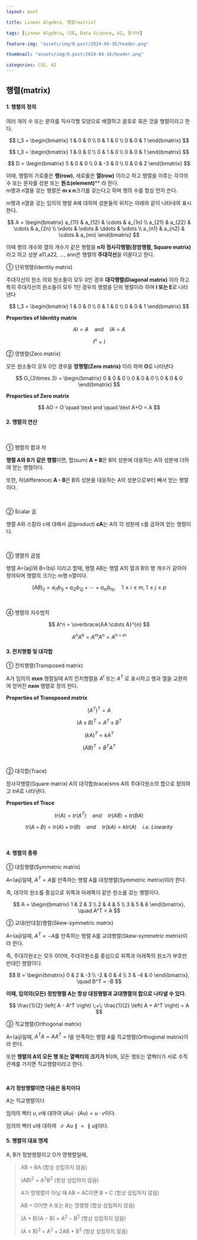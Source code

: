 ```yaml
---
layout: post

title: Linear Algebra, 행렬(matrix)

tags: [Linear Algebra, CSE, Data Science, AI, 한국어]

feature-img: "assets/img/0.post/2024-04-16/header.png"

thumbnail: "assets/img/0.post/2024-04-16/header.png"

categories: CSE, AI
---
```


## 행렬(matrix)

#### 1. 행렬의 정의

여러 개의 수 또는 문자를 직사각형 모양으로 배열하고 괄호로 묶은 것을 행렬이라고 한다.

$$
I_3 =
\begin{bmatrix}
1 & 0 & 0 \\
0 & 1 & 0 \\
0 & 0 & 1
\end{bmatrix} 
$$

$$
I_3 =
\begin{bmatrix}
1 & 0 & 0 \\
0 & 1 & 0 \\
0 & 0 & 1
\end{bmatrix}
$$

$$
D =
\begin{bmatrix}
5 & 0 & 0 \\
0 & -3 & 0 \\
0 & 0 & 2
\end{bmatrix}
$$

이때, 행렬의 가로줄은 **행(row)**, 세로줄은 **열(row)** 이라고 하고 행렬을 이루는 각각의 수 또는 문자를 성분 또는 **원소(element)**** 라 한다.<br> m행과 n열을 갖는 행렬은 **m x n**크기를 갖는다고 하며 행의 수를 항상 먼저 쓴다.<br>

m행과 n열을 갖는 임의의 행렬 A에 대하여 성분들의 위치는 아래와 같이 나타내여 표시한다.

$$
A =
\begin{bmatrix}
a_{11} & a_{12} & \cdots & a_{1n} \\
a_{21} & a_{22} & \cdots & a_{2n} \\
\vdots & \vdots & \ddots & \vdots \\
a_{n1} & a_{n2} & \cdots & a_{nn}
\end{bmatrix}
$$

이때 행의 개수와 열의 개수가 같은 행렬을 **n차 정사각행렬(정방행렬, Square matrix)** 라고 하고 성분 a11,a22, ..., ann은 행렬의 **주대각선**을 이룬다고 한다.

① 단위행렬(Identity matrix)

주대각선의 원소 의외 원소들이 모두 0인 경우 **대각행렬(Diagonal matrix)** 이라 하고 특히 주대각선의 원소들이 모두 1인 경우의 행렬을 단위 행렬이라 하며 **I 또는 E**로 나타낸다

$$
I_3 =
\begin{bmatrix}
1 & 0 & 0 \\
0 & 1 & 0 \\
0 & 0 & 1
\end{bmatrix}
$$

**Properties of Identity matrix**

$$
AI = A \quad \text{and} \quad IA = A
$$

$$
I^n = I
$$

② 영행렬(Zero matrix)

모든 원소들이 모두 0인 경우를 **영행렬(Zero matrix)** 이라 하며 **O**로 나타낸다

$$
O_{3\times 3} =
\begin{bmatrix}
0 & 0 & 0 \\
0 & 0 & 0 \\
0 & 0 & 0
\end{bmatrix}
$$

**Properties of Zero matrix**

$$
AO = O \quad \text and \quad \text A+O = A
$$

#### 2. 행렬의 연산

<br>

① 행렬의 합과 차

**행렬 A와 B가 같은 행렬**이면, 합(sum) **A + B**은 B의 성분에 대응하는 A의 성분에 더하여 얻는 행렬이다. <br>

또한, 차(difference) **A - B**은 B의 성분을 대응하는 A의 성분으로부터 빼서 얻는 행렬이다.

<br>

② Scalar 곱

행렬 A와 스칼라 c에 대해서 곱(product) **cA**는 A의 각 성분에 c를 곱하여 얻는 행렬이다.

<br>

③ 행렬의 곱셈

행렬 A=(aij)와 B=(bij) 이라고 할때, 행렬 AB는 행렬 A의 열과 B의 행 개수가 같아야 정의되며 행렬의 크기는 m행 n열이다.

$$
(AB)_{ij} = a_{i1}b_{1j} + a_{i2}b_{2j} + \cdots + a_{in}b_{nj},
\quad 1 \leq i \leq m, \; 1 \leq j \leq p
$$

<br>

④ 행렬의 지수법칙

$$
A^n = \overbrace{AA \cdots A}^{n}
$$

$$
A^nA^b=A^mA^n=A^{n+m}
$$

#### 3. 전치행렬 및 대각합

① 전치행렬(Transposed matrix)

A가 임의의 **mxn** 행렬일때 A의 전치행렬을 $A^t$ 또는 $A^T$ 로 표시하고 행과 열을 교환하여 얻어진 **nxm** 행렬로 정의 한다.

**Properties of Transposed matrix**

$$
(A^T)^T = A
$$

$$
(A±B)^T = A^T ± B^T
$$

$$
(kA)^T = kA^T
$$

$$
(AB)^T = B^TA^T
$$

<br>

② 대각합(Trace)

정사각행렬(Square matrix) A의 대각합(trace)sms A의 주대각원소의 합으로 정의하고 $trA$로 나타낸다.

**Properties of Trace**

$$
tr(A)=tr(A^T) \quad and \quad tr(AB) = tr(BA)
$$

$$
tr(A+B) = tr(A) + tr(B) \quad and\quad tr(kA) = ktr(A) \quad i.e.\ Linearity
$$

<br>

#### 4. 행렬의 종류

① 대칭행렬(Symmetric matrix)

A=(aij)일때, $A^T = A$를 만족하는 행렬 A를 대칭행렬(Symmetric metrix)이라 한다.<br>

즉, 대각의 원소를 중심으로 위쪽과 아래쪽이 같은 원소를 갖는 행렬이다.

$$
A =
\begin{bmatrix}
1 & 2 & 3 \\
2 & 4 & 5 \\
3 & 5 & 6
\end{bmatrix},
\quad A^T = A
$$

② 교대(반대칭)행렬(Skew-symmetric matrix)

A=(aij)일때, $A^T = -A$를 만족하는 행렬 A를 교대행렬(Skew-symmetric metrix)이라 한다.<br>

즉, 주대각원소는 모두 0이며, 주대각원소를 중심으로 위쪽과 아래쪽의 원소가 부호만 반대인 행렬이다.

$$
B =
\begin{bmatrix}
0 & 2 & -3 \\
-2 & 0 & 4 \\
3 & -4 & 0
\end{bmatrix},
\quad B^T = -B
$$

**이때, 임의의(모든) 정방행렬 A는 항상 대칭행렬과 교대행렬의 합으로 나타낼 수 있다.**<br>

$$
\frac{1}{2} \left( A - A^T \right)
\;+\;
\frac{1}{2} \left( A + A^T \right)
= A
$$

③ 직교행렬(Orthogonal matrix)

A=(aij)일때, $A^TA=AA^T=I$을 만족하는 행렬 A를 직교행렬(Orthogonal matrix)이라 한다.<br>

또한 **행렬의 A의 모든 행 또는 열벡터의 크기가 1**이며, 모든 행또는 열벡터가 서로 수직관계를 가지면 직교행렬이라고 한다.

<br>

**A가 정방행렬이면 다음은 동치이다**<br>

A는 직교행렬이다<br>

임의의 벡터 $u,v$에 대하여 $(Au)·(Au)=u·v$이다.<br>

임의의 벡터 $u$에 대하여 $∥Au∥ = ∥u∥$이다.

#### 5. 행렬의 대표 명제

A, B가 정방행렬이고 O가 영행렬일때,

> AB = BA (항상 성립하지 않음)  <br>
> 
> (AB)<sup>2</sup> = A<sup>2</sup>B<sup>2</sup> (항상 성립하지 않음) <br>
> 
> A가 영행렬이 아닐 때 AB = AC이면 B = C (항상 성립하지 않음)  <br>
> 
> AB = O이면 A 또는 B는 영행렬 (항상 성립하지 않음)  <br>
> 
> (A &plus; B)(A &minus; B) = A<sup>2</sup> &minus; B<sup>2</sup> (항상 성립하지 않음)   <br>
> 
> (A &plusmn; B)<sup>2</sup> = A<sup>2</sup> &plus; 2AB &plus; B<sup>2</sup> (항상 성립하지 않음)


 



